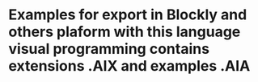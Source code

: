 # Examples for export in Blockly and others plaform with this language visual programming contains extensions .AIX and examples .AIA

